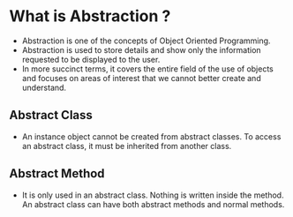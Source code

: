 
# What is Abstraction ?
* Abstraction is one of the concepts of Object Oriented Programming.
* Abstraction is used to store details and show only the information requested to be displayed to the user.
* In more succinct terms, it covers the entire field of the use of objects and focuses on areas of interest that we cannot better create and understand.
## Abstract Class
* An instance object cannot be created from abstract classes. To access an abstract class, it must be inherited from another class.
## Abstract Method
* It is only used in an abstract class. Nothing is written inside the method. An abstract class can have both abstract methods and normal methods.

